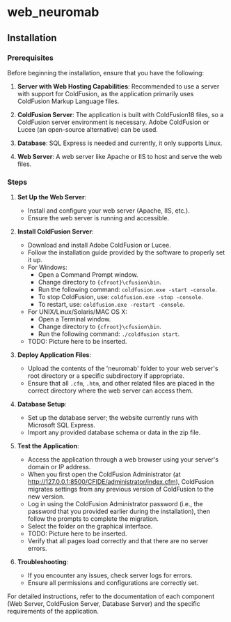 # web_neuromab

## Installation

### Prerequisites

Before beginning the installation, ensure that you have the following:

1. **Server with Web Hosting Capabilities**: Recommended to use a server with support for ColdFusion, as the application primarily uses ColdFusion Markup Language files.

2. **ColdFusion Server**: The application is built with ColdFusion18 files, so a ColdFusion server environment is necessary. Adobe ColdFusion or Lucee (an open-source alternative) can be used.

3. **Database**: SQL Express is needed and currently, it only supports Linux.

4. **Web Server**: A web server like Apache or IIS to host and serve the web files.

### Steps

1. **Set Up the Web Server**:
   - Install and configure your web server (Apache, IIS, etc.).
   - Ensure the web server is running and accessible.

2. **Install ColdFusion Server**:
   - Download and install Adobe ColdFusion or Lucee.
   - Follow the installation guide provided by the software to properly set it up.
   - For Windows:
     - Open a Command Prompt window.
     - Change directory to `{cfroot}\cfusion\bin`.
     - Run the following command: `coldfusion.exe -start -console`.
     - To stop ColdFusion, use: `coldfusion.exe -stop -console`.
     - To restart, use: `coldfusion.exe -restart -console`.
   - For UNIX/Linux/Solaris/MAC OS X:
     - Open a Terminal window.
     - Change directory to `{cfroot}\cfusion\bin`.
     - Run the following command: `./coldfusion start`.
   - TODO: Picture here to be inserted.

3. **Deploy Application Files**:
   - Upload the contents of the 'neuromab' folder to your web server's root directory or a specific subdirectory if appropriate.
   - Ensure that all `.cfm`, `.htm`, and other related files are placed in the correct directory where the web server can access them.

4. **Database Setup**:
   - Set up the database server; the website currently runs with Microsoft SQL Express.
   - Import any provided database schema or data in the zip file.

5. **Test the Application**:
   - Access the application through a web browser using your server's domain or IP address.
   - When you first open the ColdFusion Administrator (at http://127.0.0.1:8500/CFIDE/administrator/index.cfm), ColdFusion migrates settings from any previous version of ColdFusion to the new version.
   - Log in using the ColdFusion Administrator password (i.e., the password that you provided earlier during the installation), then follow the prompts to complete the migration.
   - Select the folder on the graphical interface.
   - TODO: Picture here to be inserted.
   - Verify that all pages load correctly and that there are no server errors.

6. **Troubleshooting**:
   - If you encounter any issues, check server logs for errors.
   - Ensure all permissions and configurations are correctly set.

For detailed instructions, refer to the documentation of each component (Web Server, ColdFusion Server, Database Server) and the specific requirements of the application.

